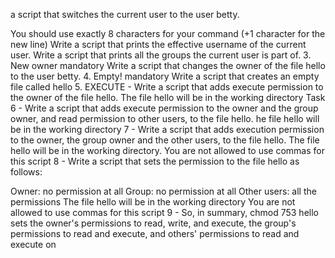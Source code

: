 a script that switches the current user to the user betty.

You should use exactly 8 characters for your command (+1 character for the new line)
Write a script that prints the effective username of the current user.
Write a script that prints all the groups the current user is part of.
3. New owner
mandatory
 Write a script that changes the owner of the file hello to the user betty.
4. Empty!
mandatory  Write a script that creates an empty file called hello
5. EXECUTE - Write a script that adds execute permission to the owner of the file hello.  The file hello will be in the working directory
Task 6 - Write a script that adds execute permission to the owner and the group owner, and read permission to other users, to the file hello. he file hello will be in the working directory
7 - Write a script that adds execution permission to the owner, the group owner and the other users, to the file hello. The file hello will be in the working directory. You are not allowed to use commas for this script
8 - Write a script that sets the permission to the file hello as follows:

Owner: no permission at all
Group: no permission at all
Other users: all the permissions
The file hello will be in the working directory You are not allowed to use commas for this script
 9 - So, in summary, chmod 753 hello sets the owner's permissions to read, write, and execute, the group's permissions to read and execute, and others' permissions to read and execute on
